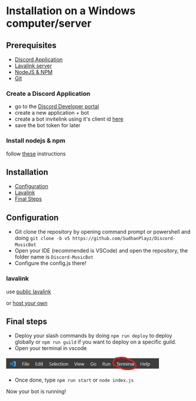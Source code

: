 # Installation on a Windows computer/server

## Prerequisites

- [Discord Application](#create-a-discord-application)
- [Lavalink server](#lavalink)
- [NodeJS & NPM](#install-nodejs-npm)
- [Git](https://phoenixnap.com/kb/how-to-install-git-windows)

### Create a Discord Application

- go to the [Discord Developer portal](https://discord.com/developers/applications)
- create a new application + bot
- create a bot invitelink using it's client id [here](https://discordapi.com/permissions.html)
- save the bot token for later

### Install nodejs & npm

follow [these](https://github.com/nodesource/distributions) instructions

## Installation

- [Configuration](#configuration)
- [Lavalink](#lavalink)
- [Final Steps](#final-steps)

## Configuration

- Git clone the repository by opening command prompt or powershell and doing `git clone -b v5 https://github.com/SudhanPlayz/Discord-MusicBot`
- Open your IDE (recommended is VSCode) and open the repository, the folder name is `Discord-MusicBot`
- Configure the config.js there!

### lavalink

use [public lavalink](https://lavalink-list.darrennathanael.com)

or [host your own](https://darrennathanael.com/post/how-to-lavalink/)

## Final steps

- Deploy your slash commands by doing `npm run deploy` to deploy globally or `npm run guild` if you want to deploy on a specific guild.
- Open your terminal in vscode

<img src='../../../assets/win_vscode_terminal.png'>

- Once done, type `npm run start` or `node index.js`

Now your bot is running!